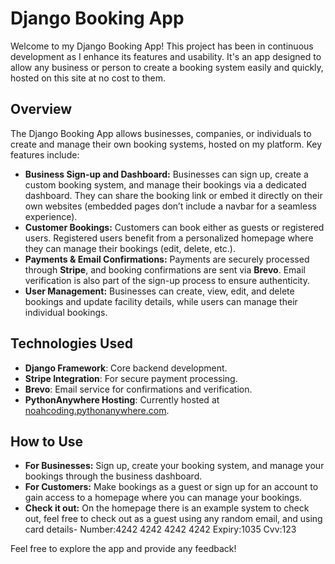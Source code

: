 # Django Booking App

Welcome to my Django Booking App! This project has been in continuous development as I enhance its features and usability. It's an app designed to allow any business or person to create a booking system easily and quickly, hosted on this site at no cost to them.

## Overview

The Django Booking App allows businesses, companies, or individuals to create and manage their own booking systems, hosted on my platform. Key features include:
- **Business Sign-up and Dashboard:** Businesses can sign up, create a custom booking system, and manage their bookings via a dedicated dashboard. They can share the booking link or embed it directly on their own websites (embedded pages don’t include a navbar for a seamless experience).
- **Customer Bookings:** Customers can book either as guests or registered users. Registered users benefit from a personalized homepage where they can manage their bookings (edit, delete, etc.).
- **Payments & Email Confirmations:** Payments are securely processed through **Stripe**, and booking confirmations are sent via **Brevo**. Email verification is also part of the sign-up process to ensure authenticity.
- **User Management:** Businesses can create, view, edit, and delete bookings and update facility details, while users can manage their individual bookings.
  
## Technologies Used
- **Django Framework**: Core backend development.
- **Stripe Integration**: For secure payment processing.
- **Brevo**: Email service for confirmations and verification.
- **PythonAnywhere Hosting**: Currently hosted at [noahcoding.pythonanywhere.com](http://noahcoding.pythonanywhere.com).

## How to Use
- **For Businesses:** Sign up, create your booking system, and manage your bookings through the business dashboard.
- **For Customers:** Make bookings as a guest or sign up for an account to gain access to a homepage where you can manage your bookings.
- **Check it out:** On the homepage there is an example system to check out, feel free to check out as a guest using any random email, and using card details- Number:4242 4242 4242 4242 Expiry:1035 Cvv:123


Feel free to explore the app and provide any feedback!
